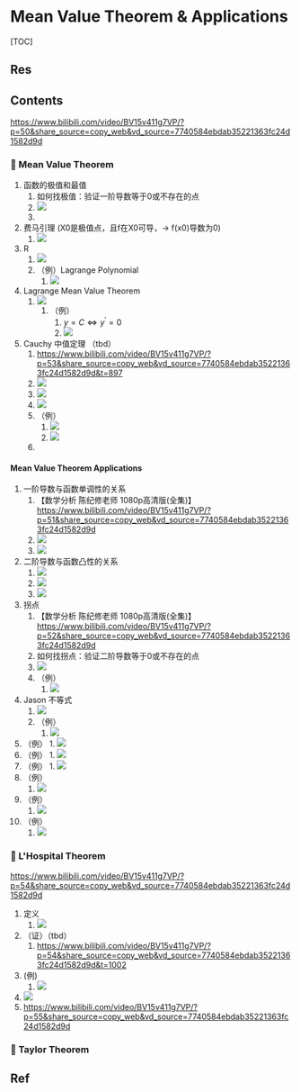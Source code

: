 # Mean Value Theorem & Applications

[TOC]



## Res



## Contents

https://www.bilibili.com/video/BV15v411g7VP/?p=50&share_source=copy_web&vd_source=7740584ebdab35221363fc24d1582d9d


### 🎯 Mean Value Theorem
1. 函数的极值和最值
	1. 如何找极值：验证一阶导数等于0或不存在的点
	2. ![](../../../../Assets/Pics/Screenshot%202023-10-23%20at%2011.12.37AM.png)
	3. 
3. 费马引理 (X0是极值点，且f在X0可导，-> f(x0)导数为0)
	1. ![](../../../../Assets/Pics/Screenshot%202023-10-23%20at%2011.11.16AM.png)
4. R
	1. ![](../../../../Assets/Pics/Screenshot%202023-10-23%20at%2011.23.49AM.png)
	2. （例）Lagrange Polynomial 
		1. ![](../../../../Assets/Pics/Screenshot%202023-10-23%20at%2011.32.03%20AM.png)
5. Lagrange Mean Value Theorem
	1. ![](../../../../Assets/Pics/Screenshot%202023-10-23%20at%2011.41.22AM.png)
		1. （例）
			1. $y=C \iff y^{'}=0$
			2. ![](../../../../Assets/Pics/Screenshot%202023-10-23%20at%2011.45.20AM.png)
6. Cauchy 中值定理 （tbd）
	1. https://www.bilibili.com/video/BV15v411g7VP/?p=53&share_source=copy_web&vd_source=7740584ebdab35221363fc24d1582d9d&t=897
	2. ![](../../../../Assets/Pics/Screenshot%202023-10-26%20at%2010.10.34AM.png)
	3. ![](../../../../Assets/Pics/Screenshot%202023-10-26%20at%2010.10.17AM.png)
	4. ![](../../../../Assets/Pics/Screenshot%202023-10-26%20at%2010.19.09AM.png)
	5. （例）
		1. ![](../../../../Assets/Pics/Screenshot%202023-10-26%20at%2010.27.05AM.png)
		2. ![](../../../../Assets/Pics/Screenshot%202023-10-26%20at%2010.27.36AM.png)
	6. 

#### Mean Value Theorem Applications
1. 一阶导数与函数单调性的关系
	1. 【数学分析 陈纪修老师 1080p高清版(全集)】 https://www.bilibili.com/video/BV15v411g7VP/?p=51&share_source=copy_web&vd_source=7740584ebdab35221363fc24d1582d9d
	2. ![](../../../../Assets/Pics/Screenshot%202023-10-23%20at%2011.52.35AM.png)
	3. ![](../../../../Assets/Pics/Screenshot%202023-10-23%20at%2011.53.48AM.png)
3. 二阶导数与函数凸性的关系
	1. ![](../../../../Assets/Pics/Screenshot%202023-10-23%20at%2012.01.14PM.png)
	2. ![](../../../../Assets/Pics/Screenshot%202023-10-23%20at%2012.04.02PM.png)
	3. ![](../../../../Assets/Pics/Screenshot%202023-10-23%20at%2012.09.56PM.png)
4. 拐点
	1. 【数学分析 陈纪修老师 1080p高清版(全集)】 https://www.bilibili.com/video/BV15v411g7VP/?p=52&share_source=copy_web&vd_source=7740584ebdab35221363fc24d1582d9d
	2. 如何找拐点：验证二阶导数等于0或不存在的点
	3. ![](../../../../Assets/Pics/Screenshot%202023-10-26%20at%209.23.25AM.png)
	4. （例）
		1. ![](../../../../Assets/Pics/Screenshot%202023-10-26%20at%209.28.50AM.png)
5. Jason 不等式
	1. ![](../../../../Assets/Pics/Screenshot%202023-10-26%20at%209.30.53AM.png)
	2. （例）
		1. ![](../../../../Assets/Pics/Screenshot%202023-10-26%20at%209.33.10AM.png)
6. （例）
		1. ![](../../../../Assets/Pics/Screenshot%202023-10-26%20at%209.39.37AM.png)
7. （例）
		1. ![](../../../../Assets/Pics/Screenshot%202023-10-26%20at%209.40.25AM.png)
8. （例）
		1. ![](../../../../Assets/Pics/Screenshot%202023-10-26%20at%209.43.34AM.png)
9. （例）
	1. ![](../../../../Assets/Pics/Screenshot%202023-10-26%20at%209.47.59AM.png)
10. （例）
	1. ![](../../../../Assets/Pics/Screenshot%202023-10-26%20at%209.51.00AM.png)
11. （例）
	1. ![](../../../../Assets/Pics/Screenshot%202023-10-26%20at%209.59.28AM.png)


### 🎯 L'Hospital Theorem
https://www.bilibili.com/video/BV15v411g7VP/?p=54&share_source=copy_web&vd_source=7740584ebdab35221363fc24d1582d9d

1. 定义
	1. ![](../../../../Assets/Pics/Screenshot%202023-10-26%20at%2010.40.47AM.png)
2. （证）（tbd）
	1. https://www.bilibili.com/video/BV15v411g7VP/?p=54&share_source=copy_web&vd_source=7740584ebdab35221363fc24d1582d9d&t=1002
3. (例)
	1. ![](../../../../Assets/Pics/Screenshot%202023-10-26%20at%2011.20.08AM.png)
5. ![](../../../../Assets/Pics/Screenshot%202023-10-26%20at%2011.46.34AM.png)
6. https://www.bilibili.com/video/BV15v411g7VP/?p=55&share_source=copy_web&vd_source=7740584ebdab35221363fc24d1582d9d



### 🎯 Taylor Theorem



## Ref

